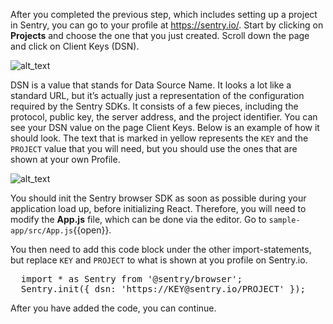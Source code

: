 After you completed the previous step, which includes setting up a project in Sentry, you can go to your profile at https://sentry.io/. Start by clicking on **Projects** and choose the one that you just created. Scroll down the page and click on Client Keys (DSN).

![alt_text](https://imgur.com/WwgGmvX.png "Sentry DSN")

DSN is a value that stands for Data Source Name. It looks a lot like a standard URL, but it’s actually just a representation of the configuration required by the Sentry SDKs. It consists of a few pieces, including the protocol, public key, the server address, and the project identifier. You can see your DSN value on the page Client Keys. Below is an example of how it should look. The text that is marked in yellow represents the `KEY` and the `PROJECT` value that you will need, but you should use the ones that are shown at your own Profile. 

![alt_text](https://imgur.com/kAC7kwd.png "Sentry DSN")

You should init the Sentry browser SDK as soon as possible during your application load up, before initializing React. Therefore, you will need to modify the **App.js** file, which can be done via the editor. Go to `sample-app/src/App.js`{{open}}. 

You then need to add this code block under the other import-statements, but replace `KEY` and `PROJECT` to what is shown at you profile on Sentry.io. 

<pre class="file">
  import * as Sentry from '@sentry/browser';
  Sentry.init({ dsn: 'https://KEY@sentry.io/PROJECT' }); 
</pre>

After you have added the code, you can continue. 
